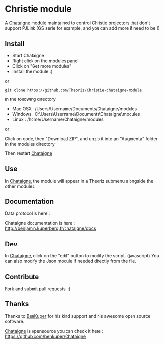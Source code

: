 ﻿Christie module
==========================

A [Chataigne][] module maintained to control Christie projectors that don't support PJLink (GS serie for example, and you can add more if need to be !)

Install
-------

- Start Chataigne
- Right click on the modules panel
- Click on "Get more modules"
- Install the module :)

or

```
git clone https://github.com/Theoriz/Christie-chataigne-module
```
 
in the following directory

- Mac OSX : /Users/Username/Documents/Chataigne/modules
- Windows : C:\Users\Username\Documents\Chataigne\modules
- Linux   : /home/Username/Chataigne/modules

or

Click on code, then "Download ZIP", and unzip it into an "Augmenta" folder in the modules directory


Then restart [Chataigne][]

Use
---
In [Chataigne][], the module will appear in a Theoriz submenu alongside the other modules.

Documentation
-------------

Data protocol is here : 

Chataigne documentation is here : http://benjamin.kuperberg.fr/chataigne/docs

Dev
---

In [Chataigne][], click on the "edit" button to modify the script. (javascript)
You can also modify the Json module if needed directly from the file.

Contribute
----------

Fork and submit pull requests! :)

Thanks
------

Thanks to [BenKuper] for his kind support and his awesome open source software.

[Chataigne][] is opensource you can check it here : https://github.com/benkuper/Chataigne

[BenKuper]: https://github.com/benkuper
[Chataigne]: https://benjamin.kuperberg.fr/chataigne/
[Théoriz studio]: https://www.theoriz.com/
